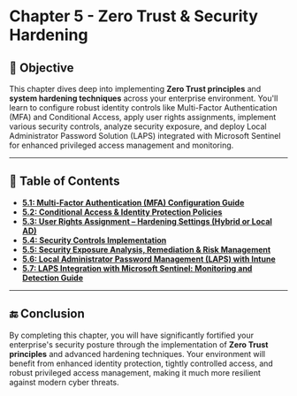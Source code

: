 # Chapter 5 - Zero Trust & Security Hardening

## 🎯 Objective

This chapter dives deep into implementing **Zero Trust principles** and **system hardening techniques** across your enterprise environment. You'll learn to configure robust identity controls like Multi-Factor Authentication (MFA) and Conditional Access, apply user rights assignments, implement various security controls, analyze security exposure, and deploy Local Administrator Password Solution (LAPS) integrated with Microsoft Sentinel for enhanced privileged access management and monitoring.

---

## 📘 Table of Contents

* **[5.1: Multi-Factor Authentication (MFA) Configuration Guide](https://github.com/AliChoukatli/CyberShield-Enterprise/blob/main/05_Zero_Trust_%26_Security_Hardening/Documentation/01_MFA_Passwordless-Strategies.md)**
* **[5.2: Conditional Access & Identity Protection Policies](https://github.com/AliChoukatli/CyberShield-Enterprise/blob/main/05_Zero_Trust_%26_Security_Hardening/Documentation/02_Conditional_Access-Identity_Protection_Policies.md)**
* **[5.3: User Rights Assignment – Hardening Settings (Hybrid or Local AD)](https://github.com/AliChoukatli/CyberShield-Enterprise/blob/main/05_Zero_Trust_%26_Security_Hardening/Documentation/03_UserRights_Assignment-Hardening_Settings.md)**
* **[5.4: Security Controls Implementation](https://github.com/AliChoukatli/CyberShield-Enterprise/blob/main/05_Zero_Trust_%26_Security_Hardening/Documentation/04_Security_Controls_Implementation.md)**
* **[5.5: Security Exposure Analysis, Remediation & Risk Management](https://github.com/AliChoukatli/CyberShield-Enterprise/blob/main/05_Zero_Trust_%26_Security_Hardening/Documentation/05_Security_Exposure%20_Analysis_And_Risk_Score.md)**
* **[5.6: Local Administrator Password Management (LAPS) with Intune](https://github.com/AliChoukatli/CyberShield-Enterprise/blob/main/05_Zero_Trust_%26_Security_Hardening/Documentation/06_LAPS_Intune.md)**
* **[5.7: LAPS Integration with Microsoft Sentinel: Monitoring and Detection Guide](https://github.com/AliChoukatli/CyberShield-Enterprise/blob/main/05_Zero_Trust_%26_Security_Hardening/Documentation/07_LAPS_Sentinel_Integration.md)**

---

## 🔚 Conclusion

By completing this chapter, you will have significantly fortified your enterprise's security posture through the implementation of **Zero Trust principles** and advanced hardening techniques. Your environment will benefit from enhanced identity protection, tightly controlled access, and robust privileged access management, making it much more resilient against modern cyber threats.
